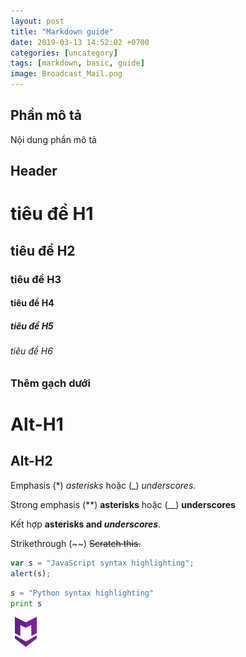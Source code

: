 ```yaml
---
layout: post                          
title: "Markdown guide"                   
date: 2019-03-13 14:52:02 +0700       
categories: [uncategory]        
tags: [markdown, basic, guide]                      
image: Broadcast_Mail.png           
---
```

## Phần mô tả

Nội dung phần mô tả

## Header

# tiêu đề H1
## tiêu đề H2
### tiêu đề H3
#### tiêu đề H4
##### tiêu đề H5
###### tiêu đề H6

### Thêm gạch dưới 

Alt-H1
======

Alt-H2
------

Emphasis (*) *asterisks* hoặc (_) _underscores_.

Strong emphasis (**) **asterisks** hoặc (__) __underscores__

Kết hợp **asterisks and _underscores_**.

Strikethrough (~~) ~~Scratch this.~~

```javascript
var s = "JavaScript syntax highlighting";
alert(s);
```

```python
s = "Python syntax highlighting"
print s
```

![alt text](https://github.com/adam-p/markdown-here/raw/master/src/common/images/icon48.png "Logo Title Text 1")
